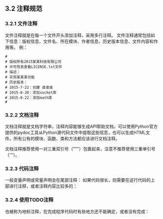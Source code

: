 ## 3.2 注释规范

### 3.2.1 文件注释

文件注释就是在每一个文件开头添加注释，采用多行注释。
文件注释通常包括如下信息：版权信息、文件名、所在模块、作者信息、历史版本信息、文件内容和作用等。
例：    

    #  
    # 版权所有2015某某科技有限公司  
    # 许可信息查看LICENSE.txt文件  
    # 描述：  
    # 实现某某某功能  
    # 历史版本：  
    # 2015-7-22：创建 谁谁谁  
    # 2015-8-20：添加socket库  
    # 2015-8-22：添加math库  
    #  

### 3.2.2 文档注释

文档注释就是文档字符串，注释内容能够生成API帮助文档，可以使用Python官方提供的pydoc工具从Python源代码文件中提取这些信息，也可以生成HTML文件。所有公有的模块、函数、类和方法都应该进行文档注释。    

文档注释推荐使用一对三重双引号（"""）包裹起来，注意不推荐使用三重单引号（'''）。  

### 3.2.3 代码注释

一般变量声明或常量声明会在尾部注释：
如果代码很长，则需要在这行代码的上部进行注释，或者注释内容比较多的：

### 3.2.4 使用TODO注释

也被称为地标注释，在完成程序代码时有些地方还不能确定，或者没有完成：